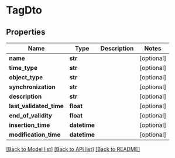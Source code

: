 # TagDto

## Properties
Name | Type | Description | Notes
------------ | ------------- | ------------- | -------------
**name** | **str** |  | [optional] 
**time_type** | **str** |  | [optional] 
**object_type** | **str** |  | [optional] 
**synchronization** | **str** |  | [optional] 
**description** | **str** |  | [optional] 
**last_validated_time** | **float** |  | [optional] 
**end_of_validity** | **float** |  | [optional] 
**insertion_time** | **datetime** |  | [optional] 
**modification_time** | **datetime** |  | [optional] 

[[Back to Model list]](../README.md#documentation-for-models) [[Back to API list]](../README.md#documentation-for-api-endpoints) [[Back to README]](../README.md)


